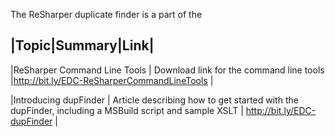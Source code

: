 The ReSharper duplicate finder is a part of the 

|Topic|Summary|Link|
----------------------
|ReSharper Command Line Tools | Download link for the command line tools |http://bit.ly/EDC-ReSharperCommandLineTools |

|Introducing dupFinder | Article describing how to get started with the dupFinder, including a MSBuild script and sample XSLT | http://bit.ly/EDC-dupFinder |


